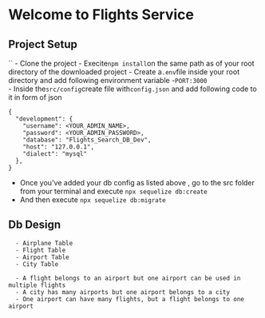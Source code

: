 # Welcome to Flights Service

## Project Setup

``      - Clone the project
      - Execite`npm install`on the same path as of your root directory of the 
      downloaded project
      - Create a`.env`file inside your root directory and add following environment 
      variable
            -`PORT:3000`      
      - Inside the`src/config`create file with`config.json` and add following code
to it in form of json

```
{
  "development": {
    "username": <YOUR_ADMIN_NAME>,
    "password": <YOUR_ADMIN_PASSWORD>,
    "database": "Flights_Search_DB_Dev",
    "host": "127.0.0.1",
    "dialect": "mysql"
  },
}
```

- Once you've added your db config as listed above , go to the src folder from your
  terminal and execute `npx sequelize db:create`
- And then execute `npx sequelize db:migrate`



## Db Design
```
  - Airplane Table
  - Flight Table
  - Airport Table
  - City Table

  - A flight belongs to an airport but one airport can be used in multiple flights
  - A city has many airports but one airport belongs to a city
  - One airport can have many flights, but a flight belongs to one airport
```

